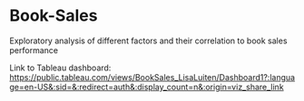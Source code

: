 # Book-Sales
Exploratory analysis of different factors and their correlation to book sales performance

Link to Tableau dashboard: https://public.tableau.com/views/BookSales_LisaLuiten/Dashboard1?:language=en-US&:sid=&:redirect=auth&:display_count=n&:origin=viz_share_link
